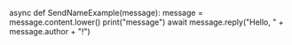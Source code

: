 
async def SendNameExample(message):
    message = message.content.lower()
    print("message")
    await message.reply("Hello, " + message.author + "!")